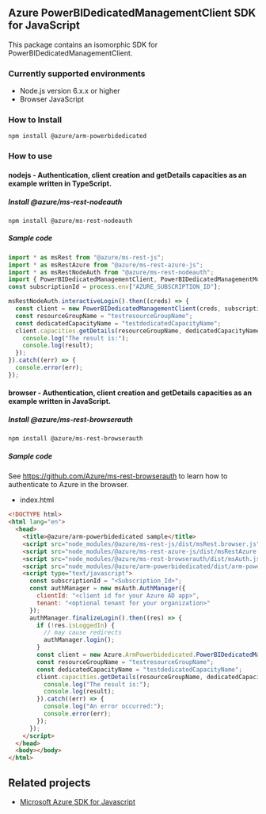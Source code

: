 ## Azure PowerBIDedicatedManagementClient SDK for JavaScript

This package contains an isomorphic SDK for PowerBIDedicatedManagementClient.

### Currently supported environments

- Node.js version 6.x.x or higher
- Browser JavaScript

### How to Install

```
npm install @azure/arm-powerbidedicated
```

### How to use

#### nodejs - Authentication, client creation and getDetails capacities as an example written in TypeScript.

##### Install @azure/ms-rest-nodeauth

```
npm install @azure/ms-rest-nodeauth
```

##### Sample code

```ts
import * as msRest from "@azure/ms-rest-js";
import * as msRestAzure from "@azure/ms-rest-azure-js";
import * as msRestNodeAuth from "@azure/ms-rest-nodeauth";
import { PowerBIDedicatedManagementClient, PowerBIDedicatedManagementModels, PowerBIDedicatedManagementMappers } from "@azure/arm-powerbidedicated";
const subscriptionId = process.env["AZURE_SUBSCRIPTION_ID"];

msRestNodeAuth.interactiveLogin().then((creds) => {
  const client = new PowerBIDedicatedManagementClient(creds, subscriptionId);
  const resourceGroupName = "testresourceGroupName";
  const dedicatedCapacityName = "testdedicatedCapacityName";
  client.capacities.getDetails(resourceGroupName, dedicatedCapacityName).then((result) => {
    console.log("The result is:");
    console.log(result);
  });
}).catch((err) => {
  console.error(err);
});
```

#### browser - Authentication, client creation and getDetails capacities as an example written in JavaScript.

##### Install @azure/ms-rest-browserauth

```
npm install @azure/ms-rest-browserauth
```

##### Sample code

See https://github.com/Azure/ms-rest-browserauth to learn how to authenticate to Azure in the browser.

- index.html
```html
<!DOCTYPE html>
<html lang="en">
  <head>
    <title>@azure/arm-powerbidedicated sample</title>
    <script src="node_modules/@azure/ms-rest-js/dist/msRest.browser.js"></script>
    <script src="node_modules/@azure/ms-rest-azure-js/dist/msRestAzure.js"></script>
    <script src="node_modules/@azure/ms-rest-browserauth/dist/msAuth.js"></script>
    <script src="node_modules/@azure/arm-powerbidedicated/dist/arm-powerbidedicated.js"></script>
    <script type="text/javascript">
      const subscriptionId = "<Subscription_Id>";
      const authManager = new msAuth.AuthManager({
        clientId: "<client id for your Azure AD app>",
        tenant: "<optional tenant for your organization>"
      });
      authManager.finalizeLogin().then((res) => {
        if (!res.isLoggedIn) {
          // may cause redirects
          authManager.login();
        }
        const client = new Azure.ArmPowerbidedicated.PowerBIDedicatedManagementClient(res.creds, subscriptionId);
        const resourceGroupName = "testresourceGroupName";
        const dedicatedCapacityName = "testdedicatedCapacityName";
        client.capacities.getDetails(resourceGroupName, dedicatedCapacityName).then((result) => {
          console.log("The result is:");
          console.log(result);
        }).catch((err) => {
          console.log("An error occurred:");
          console.error(err);
        });
      });
    </script>
  </head>
  <body></body>
</html>
```

## Related projects

- [Microsoft Azure SDK for Javascript](https://github.com/Azure/azure-sdk-for-js)
